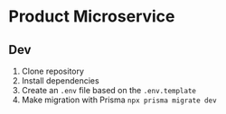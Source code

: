 # Product Microservice

## Dev

1. Clone repository
2. Install dependencies
3. Create an `.env` file based on the `.env.template`
4. Make migration with Prisma `npx prisma migrate dev`
